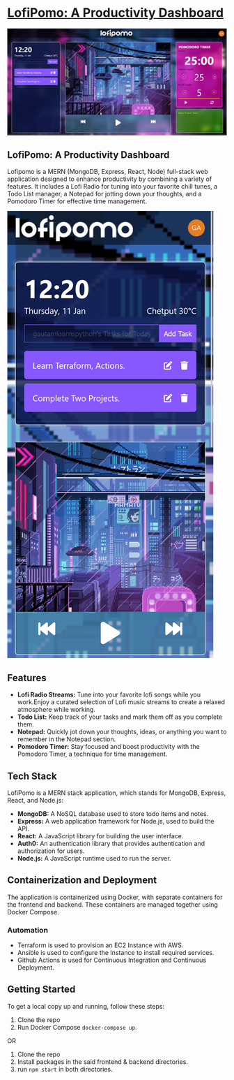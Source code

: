 # [LofiPomo: A Productivity Dashboard](https://lofipomo.gautampatil.tech)

![LofiPomo](/lofipomo-desktop.png)

## LofiPomo: A Productivity Dashboard

Lofipomo is a MERN (MongoDB, Express, React, Node) full-stack web application designed to enhance productivity by combining a variety of features. It includes a Lofi Radio for tuning into your favorite chill tunes, a Todo List manager, a Notepad for jotting down your thoughts, and a Pomodoro Timer for effective time management.

![LofiPomo](/lofipomo-mobile.png)

## Features

- **Lofi Radio Streams:** Tune into your favorite lofi songs while you work.Enjoy a curated selection of Lofi music streams to create a relaxed atmosphere while working.
- **Todo List:** Keep track of your tasks and mark them off as you complete them.
- **Notepad:** Quickly jot down your thoughts, ideas, or anything you want to remember in the Notepad section.
- **Pomodoro Timer:** Stay focused and boost productivity with the Pomodoro Timer, a technique for time management.

## Tech Stack

LofiPomo is a MERN stack application, which stands for MongoDB, Express, React, and Node.js:

- **MongoDB:** A NoSQL database used to store todo items and notes.
- **Express:** A web application framework for Node.js, used to build the API.
- **React:** A JavaScript library for building the user interface.
- **Auth0:** An authentication library that provides authentication and authorization for users.
- **Node.js:** A JavaScript runtime used to run the server.

## Containerization and Deployment

The application is containerized using Docker, with separate containers for the frontend and backend. These containers are managed together using Docker Compose.

### Automation

- Terraform is used to provision an EC2 Instance with AWS.
- Ansible is used to configure the Instance to install required services.
- Github Actions is used for Continuous Integration and Continuous Deployment.

## Getting Started

To get a local copy up and running, follow these steps:

1. Clone the repo
2. Run Docker Compose `docker-compose up`.

OR 

1. Clone the repo
2. Install packages in the said frontend & backend directories.
3. run `npm start` in both directories.
